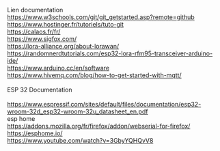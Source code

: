 Lien documentation <br>
https://www.w3schools.com/git/git_getstarted.asp?remote=github <br>
https://www.hostinger.fr/tutoriels/tuto-git <br>
https://calaos.fr/fr/ <br>
https://www.sigfox.com/ <br>
https://lora-alliance.org/about-lorawan/ <br>
https://randomnerdtutorials.com/esp32-lora-rfm95-transceiver-arduino-ide/ <br>
https://www.arduino.cc/en/software <br>
https://www.hivemq.com/blog/how-to-get-started-with-mqtt/ <br>  
ESP 32 Documentation <br>  
  https://www.espressif.com/sites/default/files/documentation/esp32-wroom-32d_esp32-wroom-32u_datasheet_en.pdf <br>
esp home <br>
  https://addons.mozilla.org/fr/firefox/addon/webserial-for-firefox/ <br>
  https://esphome.io/ <br>
https://www.youtube.com/watch?v=3GbyYQHQvV8
